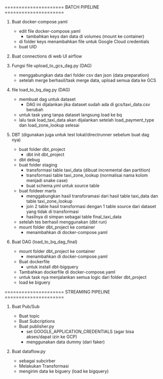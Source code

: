 ===================== BATCH PIPELINE =====================
1. Buat docker-compose.yaml
    + edit file docker-compose.yaml
        - tambahkan keys dan data di volumes (mount ke container)
    + di folder keys menambahkan file untuk Google Cloud credentials
    + buat UID

2. Buat connections di web UI airflow

3. Fungsi file upload_to_gcs_dag.py (DAG)
    + menggabungkan data dari folder csv dan json (data preparation)
    + setelah merge berhasil/task merge data, upload semua data ke GCS

4. file load_to_bq_dag.py (DAG)
    + membuat dag untuk dataset
        - DAG ini dijalankan jika dataset sudah ada di gcs/taxi_data.csv berubah
    + untuk task yang tanpa dataset langsung load ke bq
    + lalu task load_taxi_data akan dijalankan setelah load_payment_type dan load_zone_lookup selesai

5. DBT (digunakan juga untuk test lokal/directrunner sebelum buat dag nya)
    + buat folder dbt_project
        - dbt init dbt_project
    + dbt debug 
    + buat folder staging
        - transformasi table taxi_data (dibuat incremental dan partition)
        - transformasi table taxi_zone_lookup (normalisai nama kolom menjadi snake case)
        - buat schema.yml untuk source table 
    + buat foldeer marts
        - menggabungkan hasil transforamasi dari hasil table taxi_data dan table taxi_zone_lookup
        - join 2 table hasil transformasi dengan 1 table source dari dataset yang tidak di transformasi
        - hasilnya di simpan sebagai table final_taxi_data
    + setelah tes berhasil menggunakan (dbt run) 
    + mount folder dbt_project ke container 
        - menambahkan di docker-compose.yaml

6. Buat DAG (load_to_bq_dag_final)
    + mount folder dbt_project ke container 
        - menambahkan di docker-compose.yaml
    + Buat dockerfile
        - untuk install dbt-bigquery
    + Tambahkan dockerfile di docker-compose.yaml
    + untuk task nya menjalankan semua logic dari folder dbt_project
    + load ke biguery


===================== STREAMING PIPELINE =====================
1. Buat Pub/Sub
    + Buat topic
    + Buat Subcriptions
    + Buat publisher.py
        - set GOOGLE_APPLICATION_CREDENTIALS (agar bisa akses/dapat izin ke GCP)
        - menggunakan data dummy (dari faker)

2. Buat dataflow.py
    + sebagai subcirber
    + Melakukan Transformasi
    + mengirim data ke biguery (load ke bigquery)
